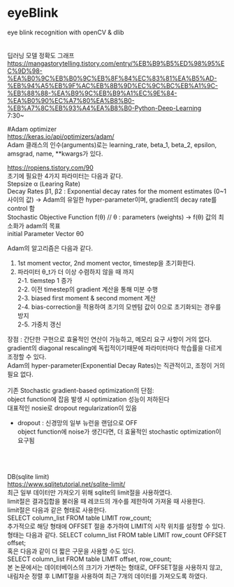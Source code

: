 # eyeBlink
eye blink recognition with openCV &amp; dlib<br>
<br><br>
딥러닝 모델 정확도 그래프<br>
https://mangastorytelling.tistory.com/entry/%EB%B9%B5%ED%98%95%EC%9D%98-%EA%B0%9C%EB%B0%9C%EB%8F%84%EC%83%81%EA%B5%AD-%EB%94%A5%EB%9F%AC%EB%8B%9D%EC%9C%BC%EB%A1%9C-%EB%88%88-%EA%B9%9C%EB%B9%A1%EC%9E%84-%EA%B0%90%EC%A7%80%EA%B8%B0-%EB%A7%8C%EB%93%A4%EA%B8%B0-Python-Deep-Learning<br>
7:30~<br>

#Adam optimizer<br>
https://keras.io/api/optimizers/adam/ <br>
Adam 클래스의 인수(arguments)로는 learning_rate, beta_1, beta_2, epsilon, amsgrad, name, **kwargs가 있다.<br>

https://ropiens.tistory.com/90<br>
초기에 필요한 4가지 파라미터는 다음과 같다.<br>
Stepsize α (Learing Rate)<br>
Decay Rates  β1, β2 : Exponential decay rates for the moment estimates (0~1 사이의 값) -> Adam의 유일한 hyper-parameter이며, gradient의 decay rate를 control 함<br>
Stochastic Objective Function f(θ)  // θ : parameters (weights) ->  f(θ) 값의 최소화가 adam의 목표<br>
initial Parameter Vector θ0<br>

Adam의 알고리즘은 다음과 같다.<br>
1. 1st moment vector, 2nd moment vector, timestep을 초기화한다.
2. 파라미터 θ_t가 더 이상 수렴하지 않을 때 까지<br>
2-1. tiemstep 1 증가<br>
2-2. 이전 timestep의 gradient 계산을 통해 미분 수행<br>
2-3. biased first moment & second moment 계산<br>
2-4. bias-correction을 적용하여 초기의 모멘텀 값이 0으로 초기화되는 경우를 방지<br>
2-5. 가중치 갱신<br>

장점 : 간단한 구현으로 효율적인 연산이 가능하고, 메모리 요구 사항이 거의 없다.<br>
gradient의 diagonal rescaling에 독립적이기때문에 파라미터마다 학습률을 다르게 조정할 수 있다.<br>
Adam의 hyper-parameter(Exponential Decay Rates)는 직관적이고, 조정이 거의 필요 없다.<br>
<br>
기존 Stochastic gradient-based optimization의 단점:<br>
object function에 잡음 발생 시 optimization 성능이 저하된다<br>
대표적인 nosie로 dropout regularization이 있음<br>
* dropout : 신경망의 일부 뉴런을 랜덤으로 OFF<br>
object function에 noise가 생긴다면, 더 효율적인 stochastic optimization이 요구됨<br>

<br><br><br>
DB(sqlite limit)<br>
https://www.sqlitetutorial.net/sqlite-limit/ <br>
최근 일부 데이터만 가져오기 위해 sqlite의 limit절을 사용하였다.<br>
limit절은 결과집합을 불러올 때 레코드의 개수를 제한하여 가져올 때 사용한다.<br>
limit절은 다음과 같은 형태로 사용한다.<br>
SELECT column_list FROM table LIMIT row_count;<br>
추가적으로 해당 형태에 OFFSET 절을 추가하여 LIMIT의 시작 위치를 설정할 수 있다. 형태는 다음과 같다.
SELECT column_list FROM table LIMIT row_count OFFSET offset;<br>
혹은 다음과 같이 더 짧은 구문을 사용할 수도 있다.<br>
SELECT column_list FROM table LIMIT offset, row_count;<br>
본 논문에서는 데이터베이스의 크기가 가변하는 형태로, OFFSET절을 사용하지 않고, 내림차순 정렬 후 LIMIT절을 사용하여 최근 7개의 데이터를 가져오도록 하였다.<br>

